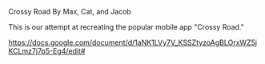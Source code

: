 Crossy Road
By Max, Cat, and Jacob

This is our attempt at recreating the popular mobile app "Crossy Road."

https://docs.google.com/document/d/1aNK1LVy7V_KSSZtyzoAgBLOrxWZ5jKCLmz7j7p5-Eg4/edit# 

